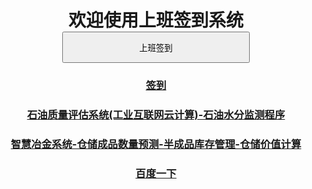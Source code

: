 <body style="text-align:center">
<h1 style="line-height:height fontSize=200px;">
欢迎使用上班签到系统<br />
<input type="button" style="width:300px; height:50px;" onclick="document.getElementById('demo1').innerHTML =
	'签到成功'+'<br /><h3>签到时间'+Date()+'</h3>';"  value="上班签到" /><br />
</h1>
<p id="demo1"></p>
<h3><a href="oa.html">签到</a></h3>
<h3><a href="oil/index.html">石油质量评估系统(工业互联网云计算)-石油水分监测程序</a></h3>
<h3><a href="oil_cangku/index.html">智慧冶金系统-仓储成品数量预测-半成品库存管理-仓储价值计算</a></h3>
<h3><a href="http://baidu.com/">百度一下</a></h3>
